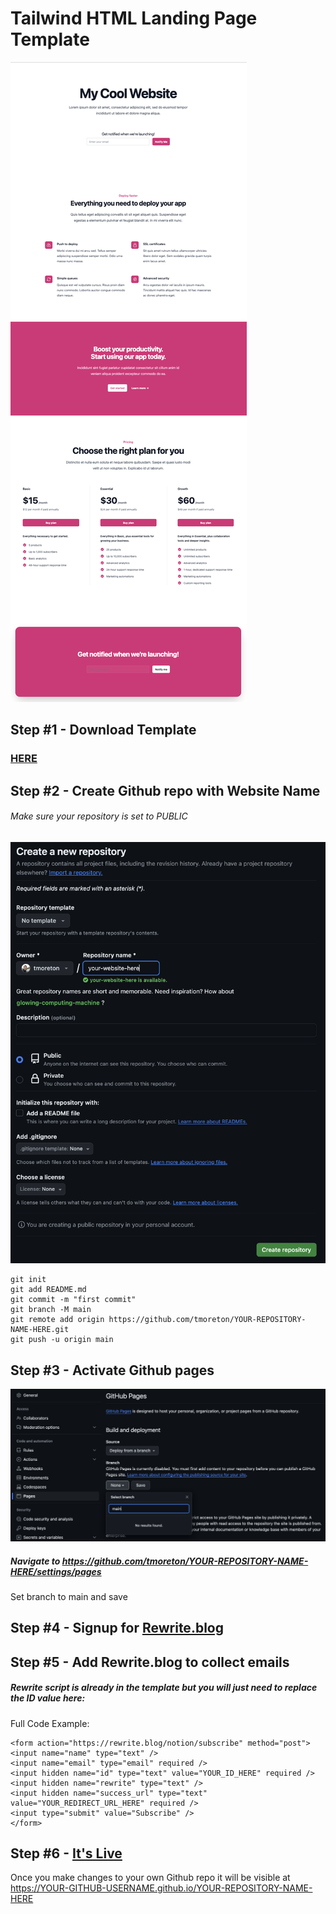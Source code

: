 # Tailwind HTML Landing Page Template
![LandingPage](/example.png)


## Step #1 - Download Template
### [HERE](https://github.com/tmoreton/tailwind-html-template/archive/refs/heads/main.zip)


## Step #2 - Create Github repo with Website Name
###### Make sure your repository is set to PUBLIC

![Create Github Repository](/github-repo.png)
```
git init
git add README.md
git commit -m "first commit"
git branch -M main
git remote add origin https://github.com/tmoreton/YOUR-REPOSITORY-NAME-HERE.git
git push -u origin main
```


## Step #3 - Activate Github pages
![Create Github Repository](/github-pages.png)

##### Navigate to https://github.com/tmoreton/YOUR-REPOSITORY-NAME-HERE/settings/pages
Set branch to main and save 

## Step #4 - Signup for [Rewrite.blog](https://rewrite.blog/)


## Step #5 - Add Rewrite.blog to collect emails
##### Rewrite script is already in the template but you will just need to replace the ID value here: <input hidden name="id" type="text" value="YOUR_ID_HERE" required />

Full Code Example:
```
<form action="https://rewrite.blog/notion/subscribe" method="post">
<input name="name" type="text" />
<input name="email" type="email" required />
<input hidden name="id" type="text" value="YOUR_ID_HERE" required />
<input hidden name="rewrite" type="text" />
<input hidden name="success_url" type="text" value="YOUR_REDIRECT_URL_HERE" required />
<input type="submit" value="Subscribe" />
</form>
```


## Step #6 - [It's Live](https://tmoreton.github.io/tailwind-html-template)
Once you make changes to your own Github repo it will be visible at https://YOUR-GITHUB-USERNAME.github.io/YOUR-REPOSITORY-NAME-HERE